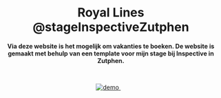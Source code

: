 <h1 align="center">Royal Lines @stageInspectiveZutphen</h1>

<p align="center"><b>Via deze website is het mogelijk om vakanties te boeken. De website is gemaakt met behulp van een template voor mijn stage bij Inspective in Zutphen.</b>
</p>

<br>

<p align="center">
  <a href="https://zeijls.github.io/RoyalLines/">
    <img src="https://img.shields.io/badge/demo-LIVE-brightgreen.svg?style=flat-square" alt="demo">
  </a>
  &nbsp;&nbsp;&nbsp;
</p>

<br>

